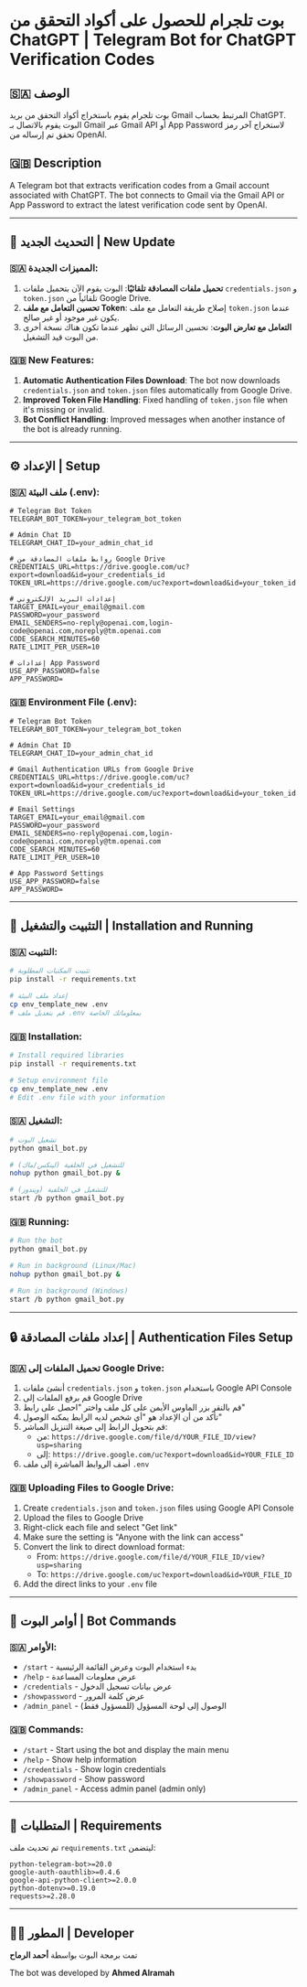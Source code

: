 # بوت تلجرام للحصول على أكواد التحقق من ChatGPT | Telegram Bot for ChatGPT Verification Codes

## 🇸🇦 الوصف

بوت تلجرام يقوم باستخراج أكواد التحقق من بريد Gmail المرتبط بحساب ChatGPT. البوت يقوم بالاتصال بـ Gmail عبر Gmail API أو App Password لاستخراج آخر رمز تحقق تم إرساله من OpenAI.

## 🇬🇧 Description

A Telegram bot that extracts verification codes from a Gmail account associated with ChatGPT. The bot connects to Gmail via the Gmail API or App Password to extract the latest verification code sent by OpenAI.

---

## 🔄 التحديث الجديد | New Update

### 🇸🇦 المميزات الجديدة:

1. **تحميل ملفات المصادقة تلقائيًا**: البوت يقوم الآن بتحميل ملفات `credentials.json` و `token.json` تلقائياً من Google Drive.
2. **تحسين التعامل مع ملف Token**: إصلاح طريقة التعامل مع ملف `token.json` عندما يكون غير موجود أو غير صالح.
3. **التعامل مع تعارض البوت**: تحسين الرسائل التي تظهر عندما تكون هناك نسخة أخرى من البوت قيد التشغيل.

### 🇬🇧 New Features:

1. **Automatic Authentication Files Download**: The bot now downloads `credentials.json` and `token.json` files automatically from Google Drive.
2. **Improved Token File Handling**: Fixed handling of `token.json` file when it's missing or invalid.
3. **Bot Conflict Handling**: Improved messages when another instance of the bot is already running.

---

## ⚙️ الإعداد | Setup

### 🇸🇦 ملف البيئة (.env):

```
# Telegram Bot Token
TELEGRAM_BOT_TOKEN=your_telegram_bot_token

# Admin Chat ID
TELEGRAM_CHAT_ID=your_admin_chat_id

# روابط ملفات المصادقة من Google Drive
CREDENTIALS_URL=https://drive.google.com/uc?export=download&id=your_credentials_id
TOKEN_URL=https://drive.google.com/uc?export=download&id=your_token_id

# إعدادات البريد الإلكتروني
TARGET_EMAIL=your_email@gmail.com
PASSWORD=your_password
EMAIL_SENDERS=no-reply@openai.com,login-code@openai.com,noreply@tm.openai.com
CODE_SEARCH_MINUTES=60
RATE_LIMIT_PER_USER=10

# إعدادات App Password
USE_APP_PASSWORD=false
APP_PASSWORD=
```

### 🇬🇧 Environment File (.env):

```
# Telegram Bot Token
TELEGRAM_BOT_TOKEN=your_telegram_bot_token

# Admin Chat ID
TELEGRAM_CHAT_ID=your_admin_chat_id

# Gmail Authentication URLs from Google Drive
CREDENTIALS_URL=https://drive.google.com/uc?export=download&id=your_credentials_id
TOKEN_URL=https://drive.google.com/uc?export=download&id=your_token_id

# Email Settings
TARGET_EMAIL=your_email@gmail.com
PASSWORD=your_password
EMAIL_SENDERS=no-reply@openai.com,login-code@openai.com,noreply@tm.openai.com
CODE_SEARCH_MINUTES=60
RATE_LIMIT_PER_USER=10

# App Password Settings
USE_APP_PASSWORD=false
APP_PASSWORD=
```

---

## 🚀 التثبيت والتشغيل | Installation and Running

### 🇸🇦 التثبيت:

```bash
# تثبيت المكتبات المطلوبة
pip install -r requirements.txt

# إعداد ملف البيئة
cp env_template_new .env
# قم بتعديل ملف .env بمعلوماتك الخاصة
```

### 🇬🇧 Installation:

```bash
# Install required libraries
pip install -r requirements.txt

# Setup environment file
cp env_template_new .env
# Edit .env file with your information
```

### 🇸🇦 التشغيل:

```bash
# تشغيل البوت
python gmail_bot.py

# للتشغيل في الخلفية (لينكس/ماك)
nohup python gmail_bot.py &

# للتشغيل في الخلفية (ويندوز)
start /b python gmail_bot.py
```

### 🇬🇧 Running:

```bash
# Run the bot
python gmail_bot.py

# Run in background (Linux/Mac)
nohup python gmail_bot.py &

# Run in background (Windows)
start /b python gmail_bot.py
```

---

## 🔒 إعداد ملفات المصادقة | Authentication Files Setup

### 🇸🇦 تحميل الملفات إلى Google Drive:

1. أنشئ ملفات `credentials.json` و `token.json` باستخدام Google API Console
2. قم برفع الملفات إلى Google Drive
3. قم بالنقر بزر الماوس الأيمن على كل ملف واختر "احصل على رابط"
4. تأكد من أن الإعداد هو "أي شخص لديه الرابط يمكنه الوصول"
5. قم بتحويل الرابط إلى صيغة التنزيل المباشر:
   - من: `https://drive.google.com/file/d/YOUR_FILE_ID/view?usp=sharing`
   - إلى: `https://drive.google.com/uc?export=download&id=YOUR_FILE_ID`
6. أضف الروابط المباشرة إلى ملف `.env`

### 🇬🇧 Uploading Files to Google Drive:

1. Create `credentials.json` and `token.json` files using Google API Console
2. Upload the files to Google Drive
3. Right-click each file and select "Get link"
4. Make sure the setting is "Anyone with the link can access"
5. Convert the link to direct download format:
   - From: `https://drive.google.com/file/d/YOUR_FILE_ID/view?usp=sharing`
   - To: `https://drive.google.com/uc?export=download&id=YOUR_FILE_ID`
6. Add the direct links to your `.env` file

---

## 🤖 أوامر البوت | Bot Commands

### 🇸🇦 الأوامر:
- `/start` - بدء استخدام البوت وعرض القائمة الرئيسية
- `/help` - عرض معلومات المساعدة
- `/credentials` - عرض بيانات تسجيل الدخول
- `/showpassword` - عرض كلمة المرور
- `/admin_panel` - الوصول إلى لوحة المسؤول (للمسؤول فقط)

### 🇬🇧 Commands:
- `/start` - Start using the bot and display the main menu
- `/help` - Show help information
- `/credentials` - Show login credentials
- `/showpassword` - Show password
- `/admin_panel` - Access admin panel (admin only)

---

## 📝 المتطلبات | Requirements

تم تحديث ملف `requirements.txt` ليتضمن:

```
python-telegram-bot>=20.0
google-auth-oauthlib>=0.4.6
google-api-python-client>=2.0.0
python-dotenv>=0.19.0
requests>=2.28.0
```

---

## 👨‍💻 المطور | Developer

تمت برمجة البوت بواسطة **أحمد الرماح**

The bot was developed by **Ahmed Alramah** 